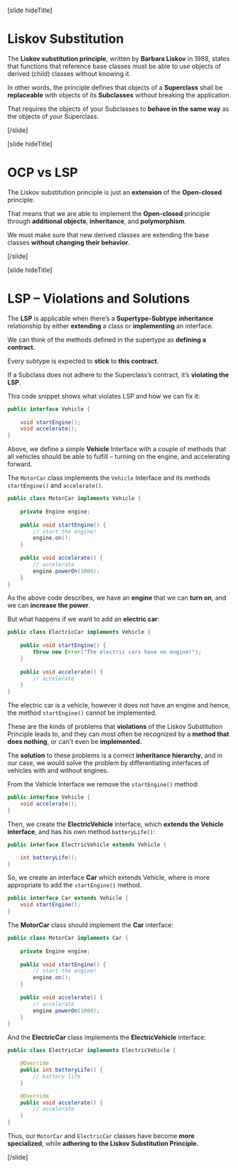 [slide hideTitle]

# Liskov Substitution

The **Liskov substitution principle**, written by **Barbara Liskov** in 1988, states that functions that reference base classes must be able to use objects of derived (child) classes without knowing it.

In other words, the principle defines that objects of a **Superclass** shall be **replaceable** with objects of its **Subclasses** without breaking the application.

That requires the objects of your Subclasses to **behave in the same way** as the objects of your Superclass.

[/slide]

[slide hideTitle]

# OCP vs LSP​

The Liskov substitution principle is just an **extension** of the **Open-closed** principle. 

That means that we are able to implement the **Open-closed** principle through **additional objects**, **inheritance**, and **polymorphism**.​

We must make sure that new derived classes are extending the base classes **without changing their behavior**. 

[/slide]

[slide hideTitle]

# LSP – Violations and Solutions​

The **LSP** is applicable when there’s a **Supertype-Subtype inheritance** relationship by either **extending** a class or **implementing** an interface. 

We can think of the methods defined in the supertype as **defining a contract**.

Every subtype is expected to **stick** to **this contract**. 

If a Subclass does not adhere to the Superclass’s contract, it’s **violating the LSP**.

This code snippet shows what violates LSP and how we can fix it:

```java
public interface Vehicle {
 
    void startEngine();
    void accelerate();
}
```
Above, we define a simple **Vehicle** Interface with a couple of methods that all vehicles should be able to fulfill – turning on the engine, and accelerating forward.

The `MotorCar` class implements the `Vehicle` Interface and its methods `startEngine()` and `accelerate()`.

```java
public class MotorCar implements Vehicle {
 
    private Engine engine;
 
    public void startEngine() {
        // start the engine!
        engine.on();
    }
 
    public void accelerate() {
        // accelerate
        engine.powerOn(1000);
    }
}
```

As the above code describes, we have an **engine** that we can **turn on**, and we can **increase the power**.

But what happens if we want to add an **electric car**:

```java
public class ElectricCar implements Vehicle {
 
    public void startEngine() {
        throw new Error("The electric cars have no engine!");
    }
 
    public void accelerate() {
        // accelerate
    }
}
```
The electric car is a vehicle, however it does not have an engine and hence, the method `startEngine()` cannot be implemented.

These are the kinds of problems that **violations** of the Liskov Substitution Principle leads to, and they can most often be recognized by a **method that does nothing**, or can't even be **implemented.**

The **solution** to these problems is a correct **inheritance hierarchy**, and in our case, we would solve the problem by differentiating interfaces of vehicles with and without engines.


From the Vehicle Interface we remove the `startEngine()` method:

```java
public interface Vehicle {
    void accelerate();
}
```

Then, we create the **ElectricVehicle** interface, which **extends the Vehicle interface**, and has his own method `batteryLife()`:

```java
public interface ElectricVehicle extends Vehicle {

    int batteryLife();
}
```
So, we create an interface **Car** which extends Vehicle, where is more appropriate to add the `startEngine()` method.

```java
public interface Car extends Vehicle {
    void startEngine();
}
```

The **MotorCar** class should implement the **Car** interface:

```java
public class MotorCar implements Car {
 
    private Engine engine;
 
    public void startEngine() {
        // start the engine!
        engine.on();
    }
 
    public void accelerate() {
        // accelerate
        engine.powerOn(1000);
    }
}
```

And the **ElectricCar** class implements the **ElectricVehicle** interface:

```java
public class ElectricCar implements ElectricVehicle {

    @Override
    public int batteryLife() {
        // battery life
    }

    @Override
    public void accelerate() {
        // accelerate
    }
}
```

Thus, our `MotorCar` and `ElectricCar` classes have become **more specialized**, while **adhering to the Liskov Substitution Principle.**

[/slide]
